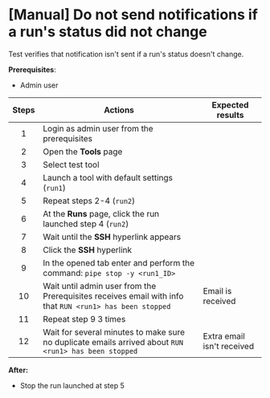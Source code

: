# [Manual] Do not send notifications if a run's status did not change

Test verifies that notification isn't sent if a run's status doesn't change.

**Prerequisites**:

- Admin user

| Steps | Actions | Expected results |
|:---:|---|---|
| 1 | Login as admin user from the prerequisites | |
| 2 | Open the **Tools** page | |
| 3 | Select test tool | |
| 4 | Launch a tool with default settings (`run1`) | |
| 5 | Repeat steps 2-4 (`run2`) | |
| 6 | At the **Runs** page, click the run launched step 4 (`run2`) | |
| 7 | Wait until the **SSH** hyperlink appears | |
| 8 | Click the **SSH** hyperlink | |
| 9 | In the opened tab enter and perform the command: `pipe stop -y <run1_ID>` | |
| 10 | Wait until admin user from the Prerequisites receives email with info that `RUN <run1> has been stopped` | Email is received |
| 11 | Repeat step 9 3 times | |
| 12 | Wait for several minutes to make sure no duplicate emails arrived about `RUN <run1> has been stopped` | Extra email isn't received | 

**After:**
- Stop the run launched at step 5
